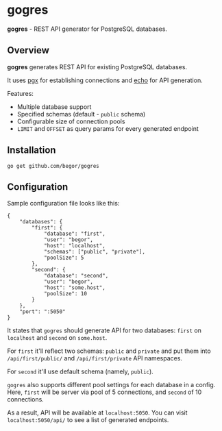 # gogres

**gogres** - REST API generator for PostgreSQL databases.

## Overview

**gogres** generates REST API for existing PostgreSQL databases.

It uses [pgx](https://github.com/jackc/pgx) for establishing connections and [echo](https://github.com/labstack/echo) for API generation.

Features:
- Multiple database support
- Specified schemas (default - `public` schema)
- Configurable size of connection pools
- `LIMIT` and `OFFSET` as query params for every generated endpoint

## Installation

`go get github.com/begor/gogres`

## Configuration

Sample configuration file looks like this:
```
{
    "databases": {
        "first": {
            "database": "first",
            "user": "begor", 
            "host": "localhost",
            "schemas": ["public", "private"], 
            "poolSize": 5
        },
        "second": {
            "database": "second", 
            "user": "begor", 
            "host": "some.host",
            "poolSize": 10
        }
    },
    "port": ":5050"
}
```

It states that `gogres` should generate API for two databases: `first` on `localhost` and `second` on `some.host`. 

For `first` it'll reflect two schemas: `public` and `private` and put them into `/api/first/public/` and `/api/first/private` API namespaces.

For `second` it'll use default schema (namely, `public`).

`gogres` also supports different pool settings for each database in a config. Here, `first` will be server via pool of 5 connections, and `second` of 10 connections.

As a result, API will be available at `localhost:5050`. You can visit `localhost:5050/api/` to see a list of generated endpoints.